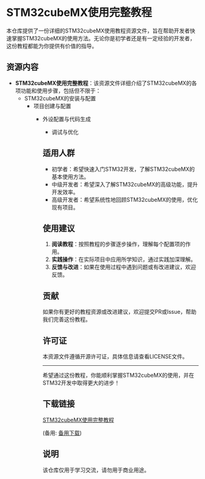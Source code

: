 # STM32cubeMX使用完整教程

本仓库提供了一份详细的STM32cubeMX使用教程资源文件，旨在帮助开发者快速掌握STM32cubeMX的使用方法。无论你是初学者还是有一定经验的开发者，这份教程都能为你提供有价值的指导。

## 资源内容

- **STM32cubeMX使用完整教程**：该资源文件详细介绍了STM32cubeMX的各项功能和使用步骤，包括但不限于：
  - STM32cubeMX的安装与配置
    - 项目创建与配置
      - 外设配置与代码生成
        - 调试与优化

        ## 适用人群

        - 初学者：希望快速入门STM32开发，了解STM32cubeMX的基本使用方法。
        - 中级开发者：希望深入了解STM32cubeMX的高级功能，提升开发效率。
        - 高级开发者：希望系统性地回顾STM32cubeMX的使用，优化现有项目。

        ## 使用建议

        1. **阅读教程**：按照教程的步骤逐步操作，理解每个配置项的作用。
        2. **实践操作**：在实际项目中应用所学知识，通过实践加深理解。
        3. **反馈与改进**：如果在使用过程中遇到问题或有改进建议，欢迎反馈。

        ## 贡献

        如果你有更好的教程资源或改进建议，欢迎提交PR或Issue，帮助我们完善这份教程。

        ## 许可证

        本资源文件遵循开源许可证，具体信息请查看LICENSE文件。

        ---

        希望通过这份教程，你能顺利掌握STM32cubeMX的使用，并在STM32开发中取得更大的进步！

        ## 下载链接
        [STM32cubeMX使用完整教程](https://pan.quark.cn/s/a3cf82661174) 

        (备用: [备用下载](https://pan.baidu.com/s/1M4UwO2yi5BRlOGC9c5bUqQ?pwd=1234))

        ## 说明

        该仓库仅用于学习交流，请勿用于商业用途。
